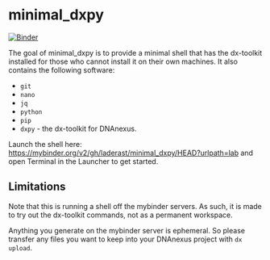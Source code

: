 
# minimal_dxpy

<!-- badges: start -->
[![Binder](https://mybinder.org/badge_logo.svg)](https://mybinder.org/v2/gh/laderast/minimal_dxpy/HEAD?urlpath=lab)
<!-- badges: end -->

The goal of minimal_dxpy is to provide a minimal shell that has the dx-toolkit installed for those who cannot install it on their own machines. It also contains the following software:

- `git`
- `nano`
- `jq`
- `python`
- `pip`
- `dxpy` - the dx-toolkit for DNAnexus.

Launch the shell here: https://mybinder.org/v2/gh/laderast/minimal_dxpy/HEAD?urlpath=lab and open Terminal in the Launcher to get started. 

## Limitations

Note that this is running a shell off the mybinder servers. As such, it is made to try out the dx-toolkit commands, not as a permanent workspace.

Anything you generate on the mybinder server is ephemeral. So please transfer any files you want to keep into your DNAnexus project with `dx upload`.